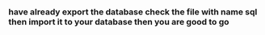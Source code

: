 ### have already export the database check the file with name sql then import it to your database then you are good to go